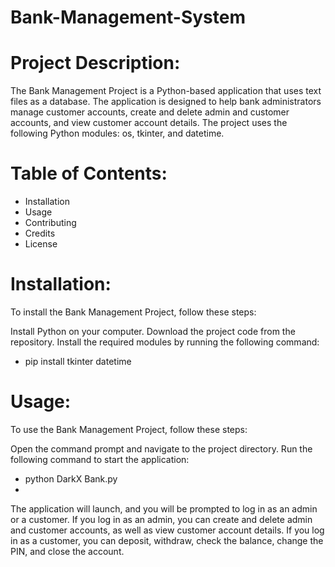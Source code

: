 # Bank-Management-System

# Project Description:
The Bank Management Project is a Python-based application that uses text files as a database. The application is designed to help bank administrators manage customer accounts, create and delete admin and customer accounts, and view customer account details. The project uses the following Python modules: os, tkinter, and datetime.

# Table of Contents:
* Installation
* Usage
* Contributing
* Credits
* License

# Installation:
To install the Bank Management Project, follow these steps:

Install Python on your computer.
Download the project code from the repository.
Install the required modules by running the following command:
* pip install tkinter datetime

# Usage:
To use the Bank Management Project, follow these steps:

Open the command prompt and navigate to the project directory.
Run the following command to start the application:
* python DarkX Bank.py
* 
The application will launch, and you will be prompted to log in as an admin or a customer.
If you log in as an admin, you can create and delete admin and customer accounts, as well as view customer account details.
If you log in as a customer, you can deposit, withdraw, check the balance, change the PIN, and close the account.
